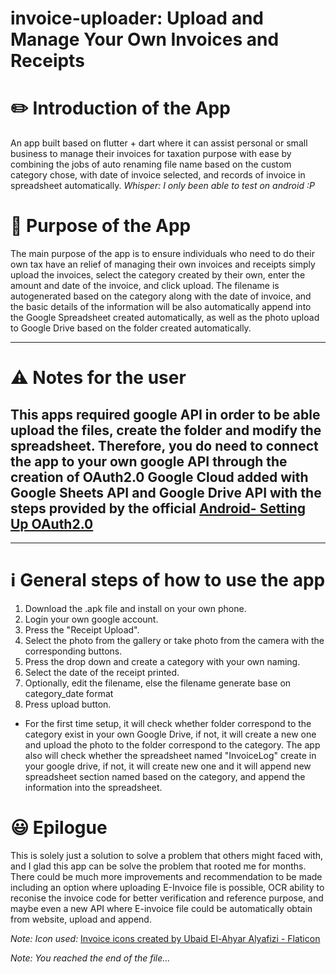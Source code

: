 # invoice-uploader: Upload and Manage Your Own Invoices and Receipts

# ✏️ Introduction of the App

An app built based on flutter + dart where it can assist personal or small business to manage their invoices for taxation purpose with ease by combining the jobs of auto renaming file name based on the custom category chose, with date of invoice selected, and records of invoice in spreadsheet automatically. *Whisper: I only been able to test on android :P*

# 📘 Purpose of the App

The main purpose of the app is to ensure individuals who need to do their own tax have an relief of managing their own invoices and receipts simply upload the invoices, select the category created by their own, enter the amount and date of the invoice, and click upload. The filename is autogenerated based on the category along with the date of invoice, and the basic details of the information will be also automatically append into the Google Spreadsheet created automatically, as well as the photo upload to Google Drive based on the folder created automatically.

---
# ⚠️ Notes for the user

## This apps required google API in order to be able upload the files, create the folder and modify the spreadsheet. Therefore, you do need to connect the app to your own google API through the creation of OAuth2.0 Google Cloud added with Google Sheets API and Google Drive API with the steps provided by the official [Android- Setting Up OAuth2.0](https://support.google.com/googleapi/answer/6158849?hl=en#zippy=%2Cnative-applications%2Candroid)
---

# ℹ️ General steps of how to use the app

1. Download the .apk file and install on your own phone.
2. Login your own google account.
3. Press the "Receipt Upload".
4. Select the photo from the gallery or take photo from the camera with the corresponding buttons.
5. Press the drop down and create a category with your own naming.
6. Select the date of the receipt printed.
7. Optionally, edit the filename, else the filename generate base on category_date format
8. Press upload button.

- For the first time setup, it will check whether folder correspond to the category exist in your own Google Drive, if not, it will create a new one and upload the photo to the folder correspond to the category. The app also will check whether the spreadsheet named "InvoiceLog" create in your google drive, if not, it will create new one and it will append new spreadsheet section named based on the category, and append the information into the spreadsheet.

# 😃 Epilogue

This is solely just a solution to solve a problem that others might faced with, and I glad this app can be solve the problem that rooted me for months. There could be much more improvements and recommendation to be made including an option where uploading E-Invoice file is possible, OCR ability to reconise the invoice code for better verification and reference purpose, and maybe even a new API where E-invoice file could be automatically obtain from website, upload and append.

*Note: Icon used:* 
<a href="https://www.flaticon.com/free-icons/invoice" title="invoice icons">Invoice icons created by Ubaid El-Ahyar Alyafizi - Flaticon</a>

_Note: You reached the end of the file..._
